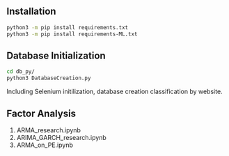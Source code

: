 ## Installation

```bash
python3 -m pip install requirements.txt
python3 -m pip install requirements-ML.txt
```

## Database Initialization
```sh
cd db_py/
python3 DatabaseCreation.py
```
Including Selenium initilization, database creation classification by website.

## Factor Analysis
1. ARMA_research.ipynb
2. ARIMA_GARCH_research.ipynb
3. ARMA_on_PE.ipynb